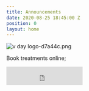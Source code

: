 ```yaml
---
title: Announcements
date: 2020-08-25 18:45:00 Z
position: 0
layout: home
---
```


![v day logo-d7a44c.png](/uploads/v%20day%20logo-d7a44c.png)

Book treatments online;
<iframe id="getOurApp" scrolling="no" allowtransparency="true" src="https://clients.mindbodyonline.com/connect/appbutton?siteID=23881&linkSourceID=10" style="border: none; width: 200px; height: 48px;"></iframe>